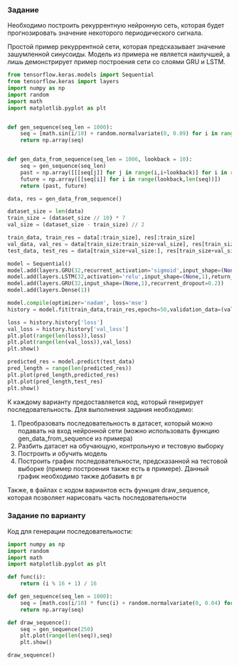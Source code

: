 ### Задание

Необходимо построить рекуррентную нейронную сеть, которая будет прогнозировать значение некоторого периодического сигнала.

Простой пример рекуррентной сети, которая предсказывает значение зашумленной синусоиды. Модель из примера не является наилучшей, а лишь демонстрирует пример построения сети со слоями GRU и LSTM.
```python
from tensorflow.keras.models import Sequential
from tensorflow.keras import layers
import numpy as np 
import random
import math
import matplotlib.pyplot as plt


def gen_sequence(seq_len = 1000):
    seq = [math.sin(i/10) + random.normalvariate(0, 0.09) for i in range(seq_len)]
    return np.array(seq)


def gen_data_from_sequence(seq_len = 1006, lookback = 10):
    seq = gen_sequence(seq_len)
    past = np.array([[[seq[j]] for j in range(i,i+lookback)] for i in range(len(seq) - lookback)])
    future = np.array([[seq[i]] for i in range(lookback,len(seq))])
    return (past, future)

data, res = gen_data_from_sequence()

dataset_size = len(data)
train_size = (dataset_size // 10) * 7
val_size = (dataset_size - train_size) // 2

train_data, train_res = data[:train_size], res[:train_size]
val_data, val_res = data[train_size:train_size+val_size], res[train_size:train_size+val_size]
test_data, test_res = data[train_size+val_size:], res[train_size+val_size:]

model = Sequential()
model.add(layers.GRU(32,recurrent_activation='sigmoid',input_shape=(None,1),return_sequences=True))
model.add(layers.LSTM(32,activation='relu',input_shape=(None,1),return_sequences=True,dropout=0.2))
model.add(layers.GRU(32,input_shape=(None,1),recurrent_dropout=0.2))
model.add(layers.Dense(1))

model.compile(optimizer='nadam', loss='mse')
history = model.fit(train_data,train_res,epochs=50,validation_data=(val_data, val_res))

loss = history.history['loss']
val_loss = history.history['val_loss']
plt.plot(range(len(loss)),loss)
plt.plot(range(len(val_loss)),val_loss)
plt.show()

predicted_res = model.predict(test_data)
pred_length = range(len(predicted_res))
plt.plot(pred_length,predicted_res)
plt.plot(pred_length,test_res)
plt.show()
```

К каждому варианту предоставляется код, который генерирует последовательность. Для выполнения задания необходимо:
1. Преобразовать последовательность в датасет, который можно подавать на вход нейронной сети (можно использовать функцию gen_data_from_sequence из примера)
2. Разбить датасет на обучающую, контрольную и тестовую выборку
3. Построить и обучить модель
4. Построить график последовательности, предсказанной на тестовой выборке (пример построения также есть в примере). Данный график необходимо также добавить в pr

Также, в файлах с кодом вариантов есть функция draw_sequence, которая позволяет нарисовать часть последовательности

### Задание по варианту
Код для генерации последовательности:
```python
import numpy as np 
import random
import math
import matplotlib.pyplot as plt

def func(i):
    return (i % 16 + 1) / 16

def gen_sequence(seq_len = 1000):
    seq = [math.cos(i/10) * func(i) + random.normalvariate(0, 0.04) for i in range(seq_len)]
    return np.array(seq)

def draw_sequence():
    seq = gen_sequence(250)
    plt.plot(range(len(seq)),seq)
    plt.show()

draw_sequence()
```